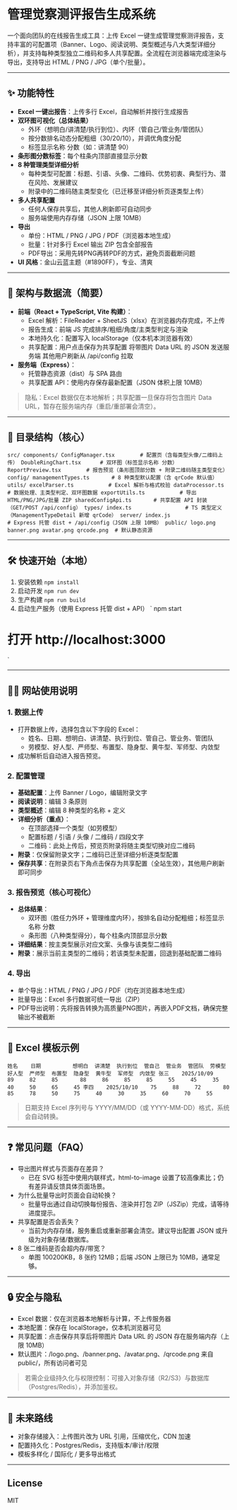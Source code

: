 ﻿# 管理觉察测评报告生成系统

一个面向团队的在线报告生成工具：上传 Excel 一键生成管理觉察测评报告，支持丰富的可配置项（Banner、Logo、阅读说明、类型概述与八大类型详细分析），并支持每种类型独立二维码和多人共享配置。全流程在浏览器端完成渲染与导出，支持导出 HTML / PNG / JPG（单个/批量）。

---

## ✨ 功能特性

- **Excel 一键出报告**：上传多行 Excel，自动解析并按行生成报告
- **双环图可视化（总体结果）**
  - 外环（想明白/讲清楚/执行到位）、内环（管自己/管业务/管团队）
  - 按分数排名动态分配粗细（30/20/10），并调优角度分配
  - 标签显示名称 分数（如：讲清楚 90）
- **条形图分数标签**：每个柱条内顶部直接显示分数
- **8 种管理类型详细分析**
  - 每种类型可配置：标题、引语、头像、二维码、优势初衷、典型行为、潜在风险、发展建议
  - 附录中的二维码随主类型变化（已迁移至详细分析页逐类型上传）
- **多人共享配置**
  - 任何人保存共享后，其他人刷新即可自动同步
  - 服务端使用内存存储（JSON 上限 10MB）
- **导出**
  - 单份：HTML / PNG / JPG / PDF（浏览器本地生成）
  - 批量：针对多行 Excel 输出 ZIP 包含全部报告
  - PDF导出：采用先转PNG再转PDF的方式，避免页面截断问题
- **UI 风格**：金山云蓝主题（#1890FF），专业、清爽

---

## 🧠 架构与数据流（简要）

- **前端（React + TypeScript, Vite 构建）**：
  - Excel 解析：FileReader + SheetJS（xlsx）在浏览器内存完成，不上传
  - 报告生成：前端 JS 完成排序/粗细/角度/主类型判定与渲染
  - 本地持久化：配置写入 localStorage（仅本机本浏览器有效）
  - 共享配置：用户点击保存为共享配置 将带图片 Data URL 的 JSON 发送服务端  其他用户刷新从 /api/config 拉取
- **服务端（Express）**：
  - 托管静态资源（dist）与 SPA 路由
  - 共享配置 API：使用内存保存最新配置（JSON 体积上限 10MB）

> 隐私：Excel 数据仅在本地解析；共享配置一旦保存将包含图片 Data URL，暂存在服务端内存（重启/重部署会清空）。

---

## 📁 目录结构（核心）

`
src/
  components/
    ConfigManager.tsx        # 配置页（含每类型头像/二维码上传）
    DoubleRingChart.tsx      # 双环图（标签显示名称 分数）
    ReportPreview.tsx        # 报告预览（条形图顶部分数 + 附录二维码随主类型变化）
  config/
    managementTypes.ts       # 8 种类型默认配置（含 qrCode 默认值）
  utils/
    excelParser.ts           # Excel 解析与格式校验
    dataProcessor.ts         # 数据处理、主类型判定、双环图数据
    exportUtils.ts           # 导出 HTML/PNG/JPG/批量 ZIP
    sharedConfigApi.ts       # 共享配置 API 封装（GET/POST /api/config）
  types/
    index.ts                 # TS 类型定义（ManagementTypeDetail 新增 qrCode）
server/
  index.js                   # Express 托管 dist + /api/config（JSON 上限 10MB）
public/
  logo.png banner.png avatar.png qrcode.png  # 默认静态资源
`

---

## 🛠 快速开始（本地）

1) 安装依赖
`
npm install
`
2) 启动开发
`
npm run dev
`
3) 生产构建
`
npm run build
`
4) 启动生产服务（使用 Express 托管 dist + API）
`
npm start
# 打开 http://localhost:3000
`

---

## 🧑‍🏫 网站使用说明

### 1. 数据上传
- 打开数据上传，选择包含以下字段的 Excel：
  - 姓名、日期、想明白、讲清楚、执行到位、管自己、管业务、管团队
  - 劳模型、好人型、严师型、布置型、隐身型、黄牛型、军师型、内敛型
- 成功解析后自动进入报告预览。

### 2. 配置管理
- **基础配置**：上传 Banner / Logo，编辑附录文字
- **阅读说明**：编辑 3 条原则
- **类型概述**：编辑 8 种类型的名称 + 定义
- **详细分析（重点）**：
  - 在顶部选择一个类型（如劳模型）
  - 配置标题 / 引语 / 头像 / 二维码 / 四段文字
  - 二维码：此处上传后，预览页附录将随主类型切换对应二维码
- **附录**：仅保留附录文字；二维码已迁至详细分析逐类型配置
- **保存共享**：在附录页右下角点击保存为共享配置（全站生效），其他用户刷新即可同步

### 3. 报告预览（核心可视化）
- **总体结果**：
  - 双环图（胜任力外环 + 管理维度内环），按排名自动分配粗细；标签显示名称 分数
  - 条形图（八种类型得分），每个柱条内顶部显示分数
- **详细结果**：按主类型展示对应文案、头像与该类型二维码
- **附录**：展示当前主类型的二维码；若该类型未配置，回退到基础配置二维码

### 4. 导出
- 单个导出：HTML / PNG / JPG / PDF（均在浏览器本地生成）
- 批量导出：Excel 多行数据可统一导出（ZIP）
- PDF导出说明：先将报告转换为高质量PNG图片，再嵌入PDF文档，确保完整输出不被截断

---

## 📐 Excel 模板示例

`
姓名    日期          想明白  讲清楚  执行到位  管自己  管业务  管团队  劳模型  好人型  严师型  布置型  隐身型  黄牛型  军师型  内敛型
张三    2025/10/09    89     82     85       88     86     85     85     55     45     35     40     50     65     45
李四    2025/10/10    75     88     72       80     85     78     50     75     40     30     35     60     70     55
`

> 日期支持 Excel 序列号与 YYYY/MM/DD（或 YYYY-MM-DD）格式，系统会自动转换。

---

## ❓ 常见问题（FAQ）

- 导出图片样式与页面存在差异？
  - 已在 SVG 标签中使用内联样式，html-to-image 设置了较高像素比；仍有差异请反馈具体页面场景。
- 为什么批量导出时页面会自动轮换？
  - 批量导出通过自动切换每份报告、渲染并打包 ZIP（JSZip）完成，请等待进度提示。
- 共享配置是否会丢失？
  - 当前为内存存储，服务重启或重新部署会清空。建议导出配置 JSON 或升级为对象存储/数据库。
- 8 张二维码是否会超内存/带宽？
  - 单图 100200KB，8 张约 12MB；后端 JSON 上限已为 10MB，通常足够。

---

## 🔒 安全与隐私

- Excel 数据：仅在浏览器本地解析与计算，不上传服务器
- 本地配置：保存在 localStorage，仅本机浏览器可见
- 共享配置：点击保存共享后将带图片 Data URL 的 JSON 存在服务端内存（上限 10MB）
- 默认图片：/logo.png、/banner.png、/avatar.png、/qrcode.png 来自 public/，所有访问者可见

> 若需企业级持久化与权限控制：可接入对象存储（R2/S3）与数据库（Postgres/Redis），并添加鉴权。

---

## 🧭 未来路线

- 对象存储接入：上传图片改为 URL 引用，压缩优化，CDN 加速
- 配置持久化：Postgres/Redis，支持版本/审计/权限
- 模板多样化 / 国际化 / 更多导出格式

---

## License

MIT
